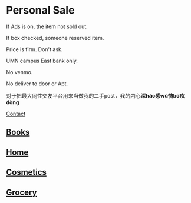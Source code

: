 # Personal Sale

If Ads is on, the item not sold out. 

If box checked, someone reserved item.

Price is firm. Don't ask. 

UMN campus East bank only. 

No venmo. 

No deliver to door or Apt. 

对于把最大同性交友平台用来当做我的二手post，我的内心**深háo感wú愧bō疚dòng**

<a href="Radium0729@163.com">Contact</a>


## [Books](https://github.com/radium0729/Personal-Sale/blob/master/Books.md)

## [Home](https://github.com/radium0729/Personal-Sale/blob/master/Home.md)

## [Cosmetics](https://github.com/radium0729/Personal-Sale/blob/master/Cosmetics.md)

## [Grocery](https://github.com/radium0729/Personal-Sale/blob/master/Grocery.md)

